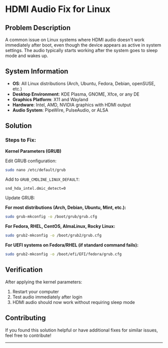 # HDMI Audio Fix for Linux

## Problem Description
A common issue on Linux systems where HDMI audio doesn't work immediately after boot, even though the device appears as active in system settings. The audio typically starts working after the system goes to sleep mode and wakes up.

## System Information
- **OS**: All Linux distributions (Arch, Ubuntu, Fedora, Debian, openSUSE, etc.)
- **Desktop Environment**: KDE Plasma, GNOME, Xfce, or any DE
- **Graphics Platform**: X11 and Wayland
- **Hardware**: Intel, AMD, NVIDIA graphics with HDMI output
- **Audio System**: PipeWire, PulseAudio, or ALSA

## Solution

### Steps to Fix:

**Kernel Parameters (GRUB)**

Edit GRUB configuration:
```bash
sudo nano /etc/default/grub
```

Add to `GRUB_CMDLINE_LINUX_DEFAULT`:
```
snd_hda_intel.dmic_detect=0
```

Update GRUB:

**For most distributions (Arch, Debian, Ubuntu, Mint, etc.):**
```bash
sudo grub-mkconfig -o /boot/grub/grub.cfg
```

**For Fedora, RHEL, CentOS, AlmaLinux, Rocky Linux:**
```bash
sudo grub2-mkconfig -o /boot/grub2/grub.cfg
```

**For UEFI systems on Fedora/RHEL (if standard command fails):**
```bash
sudo grub2-mkconfig -o /boot/efi/EFI/fedora/grub.cfg
```

## Verification
After applying the kernel parameters:
1. Restart your computer
2. Test audio immediately after login
3. HDMI audio should now work without requiring sleep mode

## Contributing
If you found this solution helpful or have additional fixes for similar issues, feel free to contribute!

---
